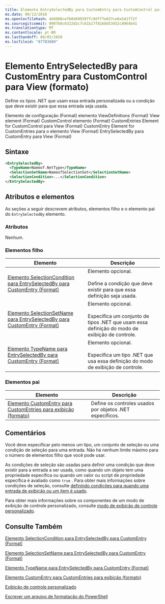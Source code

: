 ```yaml
---
title: Elemento EntrySelectedBy para CustomEntry para CustomControl para exibição (formato) | Microsoft Docs
ms.date: 09/13/2016
ms.openlocfilehash: 4d4900cefb0d499397fc9dff7e037ce0a541f72f
ms.sourcegitcommit: 0907b8c6322d2c7c61b17f8168d53452c8964b41
ms.translationtype: MT
ms.contentlocale: pt-BR
ms.lasthandoff: 08/05/2020
ms.locfileid: "87783680"
---
```

# <a name="entryselectedby-element-for-customentry-for-customcontrol-for-view-format"></a>Elemento EntrySelectedBy para CustomEntry para CustomControl para View (formato)

Define os tipos .NET que usam essa entrada personalizada ou a condição que deve existir para que essa entrada seja usada.

Elemento de configuração (Format) elemento ViewDefinitions (Format) View element (Format) CustomControl elemento (Format) CustomEntries Element for CustomControl para View (Format) CustomEntry Element for CustomEntries para o elemento View (Format) EntrySelectedBy para CustomEntry para View (Format)

## <a name="syntax"></a>Sintaxe

```xml
<EntrySelectedBy>
  <TypeName>Nameof.NetType</TypeName>
  <SelectionSetName>NameofSelectionSet</SelectionSetName>
  <SelectionCondition>...</SelectionCondition>
</EntrySelectedBy>
```

## <a name="attributes-and-elements"></a>Atributos e elementos

As seções a seguir descrevem atributos, elementos filho e o elemento pai do `EntrySelectedBy` elemento.

### <a name="attributes"></a>Atributos

Nenhum.

### <a name="child-elements"></a>Elementos filho

|Elemento|Descrição|
|-------------|-----------------|
|[Elemento SelectionCondition para EntrySelectedBy para CustomEntry (Format)](./selectioncondition-element-for-entryselectedby-for-customcontrol-format.md)|Elemento opcional.<br /><br /> Define a condição que deve existir para que essa definição seja usada.|
|[Elemento SelectionSetName para EntrySelectedBy para CustomEntry (Format)](./selectionsetname-element-for-entryselectedby-for-customcontrol-for-view-format.md)|Elemento opcional.<br /><br /> Especifica um conjunto de tipos .NET que usam essa definição do modo de exibição de controle.|
|[Elemento TypeName para EntrySelectedBy para CustomEntry (Format)](./typename-element-for-selectioncondition-for-customcontrol-for-view-format.md)|Elemento opcional.<br /><br /> Especifica um tipo .NET que usa essa definição do modo de exibição de controle.|

### <a name="parent-elements"></a>Elementos pai

|Elemento|Descrição|
|-------------|-----------------|
|[Elemento CustomEntry para CustomEntries para exibição (formato)](./customentry-element-for-customentries-for-customcontrol-for-view-format.md)|Define os controles usados por objetos .NET específicos.|

## <a name="remarks"></a>Comentários

Você deve especificar pelo menos um tipo, um conjunto de seleção ou uma condição de seleção para uma entrada. Não há nenhum limite máximo para o número de elementos filho que você pode usar.

As condições de seleção são usadas para definir uma condição que deve existir para a entrada a ser usada, como quando um objeto tem uma propriedade específica ou quando um valor ou script de propriedade específica é avaliado como `true` . Para obter mais informações sobre condições de seleção, consulte [definindo condições para quando uma entrada de exibição ou um item é usado](./defining-conditions-for-displaying-data.md).

Para obter mais informações sobre os componentes de um modo de exibição de controle personalizado, consulte [modo de exibição de controle personalizado](./creating-custom-controls.md).

## <a name="see-also"></a>Consulte Também

[Elemento SelectionCondition para EntrySelectedBy para CustomEntry (Format)](./selectioncondition-element-for-entryselectedby-for-customcontrol-format.md)

[Elemento SelectionSetName para EntrySelectedBy para CustomEntry (Format)](./selectionsetname-element-for-entryselectedby-for-customcontrol-for-view-format.md)

[Elemento TypeName para EntrySelectedBy para CustomEntry (Format)](./typename-element-for-selectioncondition-for-customcontrol-for-view-format.md)

[Elemento CustomEntry para CustomEntries para exibição (formato)](./customentry-element-for-customentries-for-customcontrol-for-view-format.md)

[Exibição de controle personalizado](./creating-custom-controls.md)

[Escrever um arquivo de formatação do PowerShell](./writing-a-powershell-formatting-file.md)
